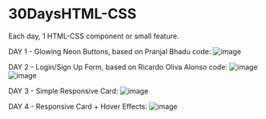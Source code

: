 # 30DaysHTML-CSS
Each day, 1 HTML-CSS component or small feature.

DAY 1 - Glowing Neon Buttons, based on Pranjal Bhadu code: ![image](https://user-images.githubusercontent.com/32843196/132268012-cdb1f55e-724c-41db-a131-3803e4aa23e6.png)

DAY 2 - Login/Sign Up Form, based on Ricardo Oliva Alonso code: ![image](https://user-images.githubusercontent.com/32843196/132422298-5c4a08fb-0f25-4d75-b831-5a5f520f1b63.png) ![image](https://user-images.githubusercontent.com/32843196/132422327-8cd55d76-8a79-4bb9-8683-ea90b35f9d8d.png)

DAY 3 - Simple Responsive Card: ![image](https://user-images.githubusercontent.com/32843196/132587500-7511d02c-c275-43f7-ab06-b25535ae0a5a.png)

DAY 4 - Responsive Card + Hover Effects: ![image](https://user-images.githubusercontent.com/32843196/132763754-d7aeb5e3-f099-46a2-aaa9-091142069ec2.png)
